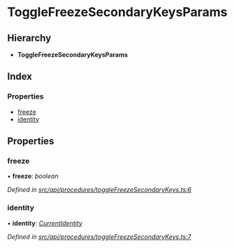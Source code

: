 # ToggleFreezeSecondaryKeysParams

## Hierarchy

* **ToggleFreezeSecondaryKeysParams**

## Index

### Properties

* [freeze](togglefreezesecondarykeysparams.md#freeze)
* [identity](togglefreezesecondarykeysparams.md#identity)

## Properties

### freeze

• **freeze**: _boolean_

_Defined in_ [_src/api/procedures/toggleFreezeSecondaryKeys.ts:6_](https://github.com/PolymathNetwork/polymesh-sdk/blob/23062de4/src/api/procedures/toggleFreezeSecondaryKeys.ts#L6)

### identity

• **identity**: [_CurrentIdentity_](../classes/currentidentity.md)

_Defined in_ [_src/api/procedures/toggleFreezeSecondaryKeys.ts:7_](https://github.com/PolymathNetwork/polymesh-sdk/blob/23062de4/src/api/procedures/toggleFreezeSecondaryKeys.ts#L7)

